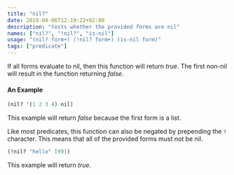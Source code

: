 ```yaml
---
title: "nil?"
date: 2019-04-06T12:19:22+02:00
description: "tests whether the provided forms are nil"
names: ["nil?", "!nil?", "is-nil"]
usage: "(nil? form+) (!nil? form+) (is-nil form)"
tags: ["predicate"]
---
```

If all forms evaluate to nil, then this function will return _true_. The first non-nil will result in the function returning _false_.

#### An Example

~~~scheme
(nil? '(1 2 3 4) nil)
~~~

This example will return _false_ because the first form is a list.

Like most predicates, this function can also be negated by prepending the `!` character. This means that all of the provided forms must not be nil.

~~~scheme
(!nil? "hello" [99])
~~~

This example will return _true_.
